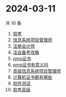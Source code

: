 # 2024-03-11

共 10 条

<!-- BEGIN -->
<!-- 最后更新时间 Mon Mar 11 2024 06:04:48 GMT+0800 (China Standard Time) -->

1. [软考](https://www.zhihu.com/search?q=软考)
1. [信息系统项目管理师](https://www.zhihu.com/search?q=信息系统项目管理师)
1. [注册会计师](https://www.zhihu.com/search?q=注册会计师)
1. [注会备考攻略](https://www.zhihu.com/search?q=注会备考攻略)
1. [pmp证书](https://www.zhihu.com/search?q=pmp证书)
1. [pmp证书有意义吗](https://www.zhihu.com/search?q=pmp证书有意义吗)
1. [高级信息系统项目管理师](https://www.zhihu.com/search?q=高级信息系统项目管理师)
1. [计算机证书都有哪些](https://www.zhihu.com/search?q=计算机证书都有哪些)
1. [软件测试](https://www.zhihu.com/search?q=软件测试)
1. [软考高级](https://www.zhihu.com/search?q=软考高级)

<!-- END -->
